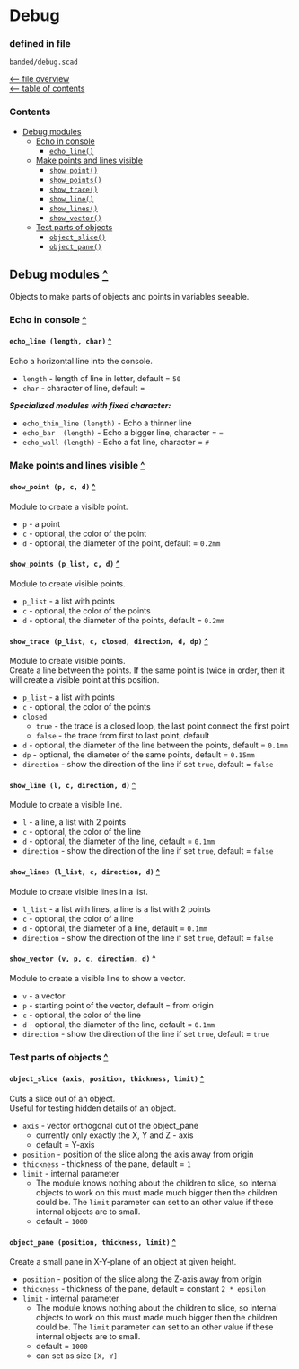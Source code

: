 Debug
=====

### defined in file

`banded/debug.scad`

[<-- file overview](file_overview.md)\
[<-- table of contents](contents.md)

### Contents
[contents]: #contents "Contents"
- [Debug modules](#debug-modules-)
  - [Echo in console](#echo-in-console-)
    - [`echo_line()`][echo_line]
  - [Make points and lines visible](#make-points-visible-)
    - [`show_point()`][show_point]
    - [`show_points()`][show_points]
    - [`show_trace()`][show_trace]
    - [`show_line()`][show_line]
    - [`show_lines()`][show_lines]
    - [`show_vector()`][show_vector]
  - [Test parts of objects](#test-parts-of-objects-)
    - [`object_slice()`][object_slice]
    - [`object_pane()`][object_pane]


Debug modules [^][contents]
---------------------------
Objects to make parts of objects and points in variables seeable.


### Echo in console [^][contents]

#### `echo_line (length, char)` [^][contents]
[echo_line]: #echo_line-length-char-
Echo a horizontal line into the console.
- `length` - length of line in letter, default = `50`
- `char`   - character of line, default = `-`

___Specialized modules with fixed character:___
- `echo_thin_line (length)` - Echo a thinner line
- `echo_bar  (length)`      - Echo a bigger line, character = `=`
- `echo_wall (length)`      - Echo a fat line, character = `#`


### Make points and lines visible [^][contents]

#### `show_point (p, c, d)` [^][contents]
[show_point]: #show_point-p-c-d-
Module to create a visible point.
- `p` - a point
- `c` - optional, the color of the point
- `d` - optional, the diameter of the point, default = `0.2mm`

#### `show_points (p_list, c, d)` [^][contents]
[show_points]: #show_points-
Module to create visible points.
- `p_list` - a list with points
- `c` - optional, the color of the points
- `d` - optional, the diameter of the points, default = `0.2mm`

#### `show_trace (p_list, c, closed, direction, d, dp)` [^][contents]
[show_trace]: #show_trace-p_list-c-closed-direction-d-dp-
Module to create visible points.\
Create a line between the points.
If the same point is twice in order, then it will create a visible point at this position.
- `p_list` - a list with points
- `c`  - optional, the color of the points
- `closed`
  - `true`  - the trace is a closed loop, the last point connect the first point
  - `false` - the trace from first to last point, default
- `d`  - optional, the diameter of the line between the points, default = `0.1mm`
- `dp` - optional, the diameter of the same points, default = `0.15mm`
- `direction` - show the direction of the line if set `true`, default = `false`

#### `show_line (l, c, direction, d)` [^][contents]
[show_line]: #show_line-l-c-d-
Module to create a visible line.
- `l` - a line, a list with 2 points
- `c` - optional, the color of the line
- `d` - optional, the diameter of the line, default = `0.1mm`
- `direction` - show the direction of the line if set `true`, default = `false`

#### `show_lines (l_list, c, direction, d)` [^][contents]
[show_lines]: #show_lines-l_list-c-d-
Module to create visible lines in a list.
- `l_list` - a list with lines, a line is a list with 2 points
- `c`  - optional, the color of a line
- `d`  - optional, the diameter of a line, default = `0.1mm`
- `direction` - show the direction of the line if set `true`, default = `false`

#### `show_vector (v, p, c, direction, d)` [^][contents]
[show_vector]: #show_vector-v-p-c-d-
Module to create a visible line to show a vector.
- `v` - a vector
- `p` - starting point of the vector, default = from origin
- `c` - optional, the color of the line
- `d` - optional, the diameter of the line, default = `0.1mm`
- `direction` - show the direction of the line if set `true`, default = `true`


### Test parts of objects [^][contents]

#### `object_slice (axis, position, thickness, limit)` [^][contents]
[object_slice]: #object_slice-axis-position-thickness-limit-
Cuts a slice out of an object.\
Useful for testing hidden details of an object.

- `axis` - vector orthogonal out of the object_pane
  - currently only exactly the X, Y and Z - axis
  - default = Y-axis
- `position`  - position of the slice along the axis away from origin
- `thickness` - thickness of the pane, default = `1`
- `limit` - internal parameter
  - The module knows nothing about the children to slice,
    so internal objects to work on this must made much bigger then the
    children could be.
    The `limit` parameter can set to an other value if these internal objects
    are to small.
  - default = `1000`

#### `object_pane (position, thickness, limit)` [^][contents]
[object_pane]: #object_pane-position-thickness-limit-
Create a small pane in X-Y-plane of an object at given height.
- `position`  - position of the slice along the Z-axis away from origin
- `thickness` - thickness of the pane, default = constant `2 * epsilon`
- `limit` - internal parameter
  - The module knows nothing about the children to slice,
    so internal objects to work on this must made much bigger then the
    children could be.
    The `limit` parameter can set to an other value if these internal objects
    are to small.
  - default = `1000`
  - can set as size `[X, Y]`

